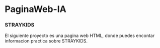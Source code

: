 # PaginaWeb-IA
### STRAYKIDS
El siguiente proyecto es una pagina web HTML, donde puedes encontar informacion practica sobre STRAYKIDS.
